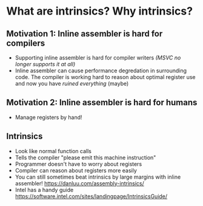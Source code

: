 # What are intrinsics? Why intrinsics?

## Motivation 1: Inline assembler is hard for compilers
* Supporting inline assembler is hard for compiler writers *(MSVC no longer supports it at all)*
* Inline assembler can cause performance degredation in surrounding code. The compiler is working hard to reason about optimal register use and now you have *ruined everything* (maybe)

## Motivation 2: Inline assembler is hard for humans
* Manage registers by hand!

## Intrinsics
* Look like normal function calls
* Tells the compiler "please emit this machine instruction"
* Programmer doesn't have to worry about registers
* Compiler can reason about registers more easily
* You can still sometimes beat intrinsics by large margins with inline assembler! https://danluu.com/assembly-intrinsics/
* Intel has a handy guide https://software.intel.com/sites/landingpage/IntrinsicsGuide/

